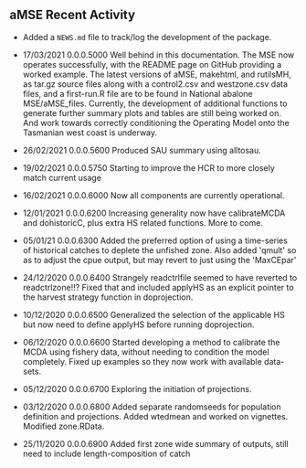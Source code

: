 ## aMSE Recent Activity

* Added a `NEWS.md` file to track/log the development of the package.



* 17/03/2021 0.0.0.5000 Well behind in this documentation. The MSE now operates successfully, with the README page on GitHub providing a worked example. The latest versions of aMSE, makehtml, and rutilsMH, as tar.gz source files along with a control2.csv and westzone.csv data files, and a first-run.R file are to be found in National abalone MSE/aMSE_files. Currently, the development of additional functions to generate further summary plots and tables are still being worked on. And work towards correctly conditioning the Operating Model onto the Tasmanian west coast is underway.

* 26/02/2021 0.0.0.5600 Produced SAU summary using alltosau. 

* 19/02/2021 0.0.0.5750 Starting to improve the HCR to more closely match current usage

* 16/02/2021 0.0.0.6000 Now all components are currently operational.

* 12/01/2021 0.0.0.6200 Increasing generality now have calibrateMCDA and dohistoricC, plus extra HS related functions. More to come.

* 05/01/21 0.0.0.6300 Added the preferred option of using a time-series of historical catches to deplete the unfished zone. Also added 'qmult' so as to adjust the cpue output, but may revert to just using the 'MaxCEpar'

* 24/12/2020 0.0.0.6400 Strangely readctrlfile seemed to have reverted to readctrlzone!!? Fixed that and included applyHS as an explicit pointer to the harvest strategy function in doprojection.

* 10/12/2020 0.0.0.6500 Generalized the selection of the applicable HS but now need to define applyHS before running doprojection.

* 06/12/2020 0.0.0.6600 Started developing a method to calibrate the MCDA using fishery data, without needing to condition the model completely. Fixed up examples so they now work with available data-sets.

* 05/12/2020 0.0.0.6700 Exploring the initiation of projections.

* 03/12/2020 0.0.0.6800 Added separate randomseeds for population definition and projections. Added wtedmean and worked on vignettes. Modified zone.RData.

* 25/11/2020 0.0.0.6900 Added first zone wide summary of outputs, still need to include length-composition of catch

